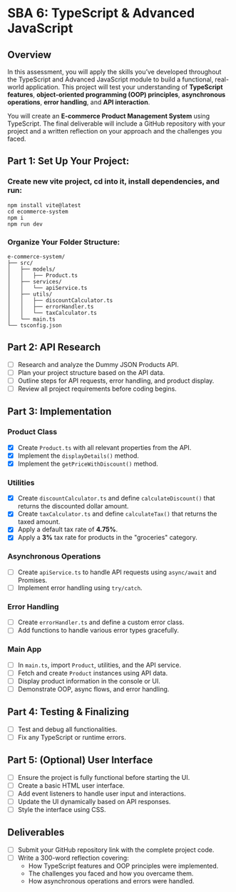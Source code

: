 # SBA 6: TypeScript & Advanced JavaScript

## Overview

In this assessment, you will apply the skills you’ve developed throughout the TypeScript and Advanced JavaScript module to build a functional, real-world application. This project will test your understanding of <b>TypeScript features</b>, <b>object-oriented programming (OOP) principles</b>, <b>asynchronous operations</b>, <b>error handling</b>, and <b>API interaction</b>.

You will create an <b>E-commerce Product Management System</b> using TypeScript. The final deliverable will include a GitHub repository with your project and a written reflection on your approach and the challenges you faced.

## Part 1: Set Up Your Project:

### Create new vite project, cd into it, install dependencies, and run:

```
npm install vite@latest
cd ecommerce-system
npm i
npm run dev
```

### Organize Your Folder Structure:

```
e-commerce-system/
├── src/
│   ├── models/
│   │   ├── Product.ts
│   ├── services/
│   │   └── apiService.ts
│   ├── utils/
│   │   ├── discountCalculator.ts
│   │   ├── errorHandler.ts
│   │   └── taxCalculator.ts
│   └── main.ts
└── tsconfig.json
```

## Part 2: API Research

- [ ] Research and analyze the Dummy JSON Products API.
- [ ] Plan your project structure based on the API data.
- [ ] Outline steps for API requests, error handling, and product display.
- [ ] Review all project requirements before coding begins.

## Part 3: Implementation

### Product Class

- [x] Create `Product.ts` with all relevant properties from the API.
- [x] Implement the `displayDetails()` method.
- [x] Implement the `getPriceWithDiscount()` method.

### Utilities

- [x] Create `discountCalculator.ts` and define `calculateDiscount()` that returns the discounted dollar amount.
- [x] Create `taxCalculator.ts` and define `calculateTax()` that returns the taxed amount.
- [x] Apply a default tax rate of **4.75%**.
- [x] Apply a **3%** tax rate for products in the "groceries" category.

### Asynchronous Operations

- [ ] Create `apiService.ts` to handle API requests using `async/await` and Promises.
- [ ] Implement error handling using `try/catch`.

### Error Handling

- [ ] Create `errorHandler.ts` and define a custom error class.
- [ ] Add functions to handle various error types gracefully.

### Main App

- [ ] In `main.ts`, import `Product`, utilities, and the API service.
- [ ] Fetch and create `Product` instances using API data.
- [ ] Display product information in the console or UI.
- [ ] Demonstrate OOP, async flows, and error handling.

## Part 4: Testing & Finalizing

- [ ] Test and debug all functionalities.
- [ ] Fix any TypeScript or runtime errors.

## Part 5: (Optional) User Interface

- [ ] Ensure the project is fully functional before starting the UI.
- [ ] Create a basic HTML user interface.
- [ ] Add event listeners to handle user input and interactions.
- [ ] Update the UI dynamically based on API responses.
- [ ] Style the interface using CSS.

## Deliverables

- [ ] Submit your GitHub repository link with the complete project code.
- [ ] Write a 300-word reflection covering:
  - How TypeScript features and OOP principles were implemented.
  - The challenges you faced and how you overcame them.
  - How asynchronous operations and errors were handled.

